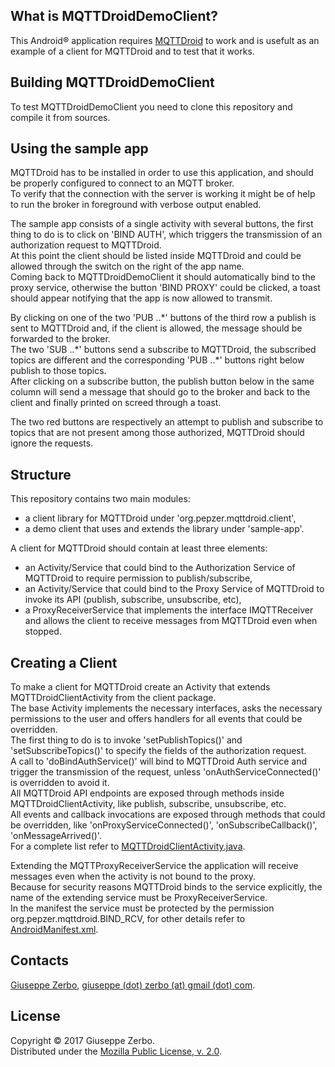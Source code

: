## What is MQTTDroidDemoClient?
 
This Android® application requires [MQTTDroid](https://github.com/pepzer/MQTTDroid) to work and is usefult as an example of a client for MQTTDroid and to test that it works.  

## Building MQTTDroidDemoClient

To test MQTTDroidDemoClient you need to clone this repository and compile it from sources.  

## Using the sample app

MQTTDroid has to be installed in order to use this application, and should be properly configured to connect to an MQTT broker.  
To verify that the connection with the server is working it might be of help to run the broker in foreground with verbose output enabled.  

The sample app consists of a single activity with several buttons, the first thing to do is to click on 'BIND AUTH', which triggers the transmission of an authorization request to MQTTDroid.  
At this point the client should be listed inside MQTTDroid and could be allowed through the switch on the right of the app name.  
Coming back to MQTTDroidDemoClient it should automatically bind to the proxy service, otherwise the button 'BIND PROXY' could be clicked, a toast should
appear notifying that the app is now allowed to transmit.

By clicking on one of the two 'PUB ..\*' buttons of the third row a publish is sent to MQTTDroid and, if the client is allowed, the message should be forwarded to the broker.  
The two 'SUB ..\*' buttons send a subscribe to MQTTDroid, the subscribed topics are different and the corresponding 'PUB ..*' buttons right below publish to those topics.  
After clicking on a subscribe button, the publish button below in the same column will send a message that should go to the broker and back to the client and finally printed on screed through a toast.

The two red buttons are respectively an attempt to publish and subscribe to topics that are not present among those authorized, MQTTDroid should ignore the requests.

## Structure

This repository contains two main modules:

- a client library for MQTTDroid under 'org.pepzer.mqttdroid.client',
- a demo client that uses and extends the library under 'sample-app'.

A client for MQTTDroid should contain at least three elements:

- an Activity/Service that could bind to the Authorization Service of MQTTDroid to require permission to publish/subscribe,
- an Activity/Service that could bind to the Proxy Service of MQTTDroid to invoke its API (publish, subscribe, unsubscribe, etc),
- a ProxyReceiverService that implements the interface IMQTTReceiver and allows the client to receive messages from MQTTDroid even when stopped.

## Creating a Client

To make a client for MQTTDroid create an Activity that extends MQTTDroidClientActivity from the client package.  
The base Activity implements the necessary interfaces, asks the necessary permissions to the user and offers handlers for all events that could be overridden.  
The first thing to do is to invoke 'setPublishTopics()' and 'setSubscribeTopics()' to specify the fields of the authorization request.  
A call to 'doBindAuthService()' will bind to MQTTDroid Auth service and trigger the transmission of the request, unless 'onAuthServiceConnected()' is overridden to avoid it.  
All MQTTDroid API endpoints are exposed through methods inside MQTTDroidClientActivity, like publish, subscribe, unsubscribe, etc.  
All events and callback invocations are exposed through methods that could be overridden, like 'onProxyServiceConnected()', 'onSubscribeCallback()', 'onMessageArrived()'.  
For a complete list refer to [MQTTDroidClientActivity.java](./org.pepzer.mqttdroid.client/src/main/java/org/pepzer/mqttdroid/client/MQTTDroidClientActivity.java).

Extending the MQTTProxyReceiverService the application will receive messages even when the activity is not bound to the proxy.  
Because for security reasons MQTTDroid binds to the service explicitly, the name of the extending service must be ProxyReceiverService.  
In the manifest the service must be protected by the permission org.pepzer.mqttdroid.BIND_RCV, for other details refer to [AndroidManifest.xml](./sample-app/src/main/AndroidManifest.xml).

## Contacts

[Giuseppe Zerbo](https://github.com/pepzer), [giuseppe (dot) zerbo (at) gmail (dot) com](mailto:giuseppe.zerbo@gmail.com).

## License

Copyright © 2017 Giuseppe Zerbo.  
Distributed under the [Mozilla Public License, v. 2.0](http://mozilla.org/MPL/2.0/).


